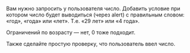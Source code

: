 Вам нужно запросить у пользователя число. Добавить условие при котором число будет выводиться (через alert) с правильным словом: «год», «года» или «лет». Т.е. «29 лет» или «4 года».

Ограничений по возрасту — нет, 0 тоже подходит.

Также сделайте простую проверку, что пользователь ввел число.